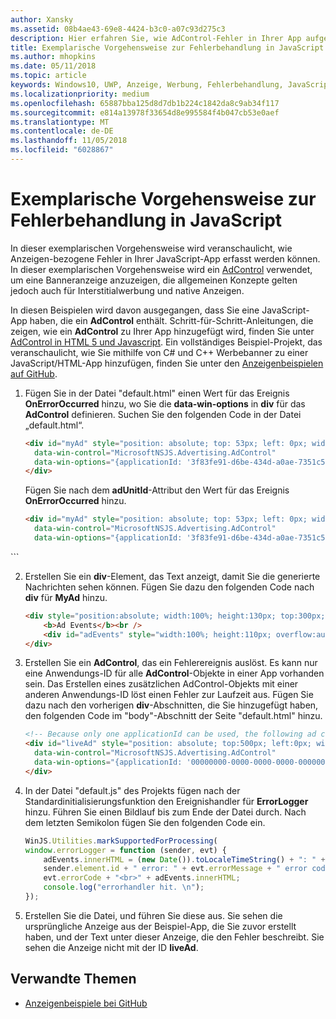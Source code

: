 ```yaml
---
author: Xansky
ms.assetid: 08b4ae43-69e8-4424-b3c0-a07c93d275c3
description: Hier erfahren Sie, wie AdControl-Fehler in Ihrer App aufgefangen werden.
title: Exemplarische Vorgehensweise zur Fehlerbehandlung in JavaScript
ms.author: mhopkins
ms.date: 05/11/2018
ms.topic: article
keywords: Windows10, UWP, Anzeige, Werbung, Fehlerbehandlung, JavaScript
ms.localizationpriority: medium
ms.openlocfilehash: 65887bba125d8d7db1b224c1842da8c9ab34f117
ms.sourcegitcommit: e814a13978f33654d8e995584f4b047cb53e0aef
ms.translationtype: MT
ms.contentlocale: de-DE
ms.lasthandoff: 11/05/2018
ms.locfileid: "6028867"
---
```

# <a name="error-handling-in-javascript-walkthrough"></a>Exemplarische Vorgehensweise zur Fehlerbehandlung in JavaScript

In dieser exemplarischen Vorgehensweise wird veranschaulicht, wie Anzeigen-bezogene Fehler in Ihrer JavaScript-App erfasst werden können. In dieser exemplarischen Vorgehensweise wird ein [AdControl](https://docs.microsoft.com/uwp/api/microsoft.advertising.winrt.ui.adcontrol) verwendet, um eine Banneranzeige anzuzeigen, die allgemeinen Konzepte gelten jedoch auch für Interstitialwerbung und native Anzeigen.

In diesen Beispielen wird davon ausgegangen, dass Sie eine JavaScript-App haben, die ein **AdControl** enthält. Schritt-für-Schritt-Anleitungen, die zeigen, wie ein **AdControl** zu Ihrer App hinzugefügt wird, finden Sie unter [AdControl in HTML 5 und Javascript](adcontrol-in-html-5-and-javascript.md). Ein vollständiges Beispiel-Projekt, das veranschaulicht, wie Sie mithilfe von C# und C++ Werbebanner zu einer JavaScript/HTML-App hinzufügen, finden Sie unter den [Anzeigenbeispielen auf GitHub](http://aka.ms/githubads).

1.  Fügen Sie in der Datei "default.html" einen Wert für das Ereignis **OnErrorOccurred** hinzu, wo Sie die **data-win-options** in **div** für das **AdControl** definieren. Suchen Sie den folgenden Code in der Datei „default.html“.
    ``` HTML
    <div id="myAd" style="position: absolute; top: 53px; left: 0px; width: 300px; height: 250px; z-index: 1"
      data-win-control="MicrosoftNSJS.Advertising.AdControl"
      data-win-options="{applicationId: '3f83fe91-d6be-434d-a0ae-7351c5a997f1', adUnitId: 'test'}">
    </div>
    ```
    Fügen Sie nach dem **adUnitId**-Attribut den Wert für das Ereignis **OnErrorOccurred** hinzu.
    ``` HTML
    <div id="myAd" style="position: absolute; top: 53px; left: 0px; width: 300px; height: 250px; z-index: 1"
      data-win-control="MicrosoftNSJS.Advertising.AdControl"
      data-win-options="{applicationId: '3f83fe91-d6be-434d-a0ae-7351c5a997f1', adUnitId: 'test', onErrorOccurred: errorLogger}">
  </div>
  ```

2.  Erstellen Sie ein **div**-Element, das Text anzeigt, damit Sie die generierte Nachrichten sehen können. Fügen Sie dazu den folgenden Code nach **div** für **MyAd** hinzu.
    ``` HTML
    <div style="position:absolute; width:100%; height:130px; top:300px; left:0px">
        <b>Ad Events</b><br />
        <div id="adEvents" style="width:100%; height:110px; overflow:auto"></div>
    </div>
    ```

3.  Erstellen Sie ein **AdControl**, das ein Fehlerereignis auslöst. Es kann nur eine Anwendungs-ID für alle **AdControl**-Objekte in einer App vorhanden sein. Das Erstellen eines zusätzlichen AdControl-Objekts mit einer anderen Anwendungs-ID löst einen Fehler zur Laufzeit aus. Fügen Sie dazu nach den vorherigen **div**-Abschnitten, die Sie hinzugefügt haben, den folgenden Code im "body"-Abschnitt der Seite "default.html" hinzu.
    ``` HTML
    <!-- Because only one applicationId can be used, the following ad control will fire an error event. -->
    <div id="liveAd" style="position: absolute; top:500px; left:0px; width:480px; height:80px"
      data-win-control="MicrosoftNSJS.Advertising.AdControl"
      data-win-options="{applicationId: '00000000-0000-0000-0000-000000000000', adUnitId: 'test', onErrorOccurred: errorLogger }" >
    </div>
    ```

4.  In der Datei "default.js" des Projekts fügen nach der Standardinitialisierungsfunktion den Ereignishandler für **ErrorLogger** hinzu. Führen Sie einen Bildlauf bis zum Ende der Datei durch. Nach dem letzten Semikolon fügen Sie den folgenden Code ein.
    ``` javascript
    WinJS.Utilities.markSupportedForProcessing(
    window.errorLogger = function (sender, evt) {
        adEvents.innerHTML = (new Date()).toLocaleTimeString() + ": " +
        sender.element.id + " error: " + evt.errorMessage + " error code: " +
        evt.errorCode + "<br>" + adEvents.innerHTML;
        console.log("errorhandler hit. \n");
    });
    ```

5.  Erstellen Sie die Datei, und führen Sie diese aus. Sie sehen die ursprüngliche Anzeige aus der Beispiel-App, die Sie zuvor erstellt haben, und der Text unter dieser Anzeige, die den Fehler beschreibt. Sie sehen die Anzeige nicht mit der ID **liveAd**.

## <a name="related-topics"></a>Verwandte Themen

* [Anzeigenbeispiele bei GitHub](http://aka.ms/githubads)

